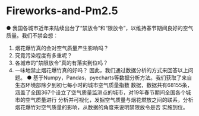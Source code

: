 # Fireworks-and-Pm2.5
● 我国各城市近年来陆续出台了“禁放令”和“限放令”，以维持春节期间良好的空气质量。我们不禁会想：
1. 烟花爆竹真的会对空气质量产生影响吗？
2. 究竟污染程度有多重呢？
3. 各城市的“禁限放令”真的有落实到位吗？
4. 一味地禁止烟花爆竹真的好吗？
因此，我们通过数据分析的方式来回答以上问题。
● 基于Numpy，Pandas，pyecharts等数据分析方法。我们获取了来自生态环境部除夕到初七每小时的城市空气质量指数
数据，数据共有68155条，涵盖了全国367个设立了空气质量监测点的城市，对19年春节期间全国各个城市的空气质量进行
分析并可视化，发掘空气质量与烟花燃放之间的联系，分析烟花爆竹对空气质量的影响，从数据的角度来说明禁限放令是否
实施到位。
